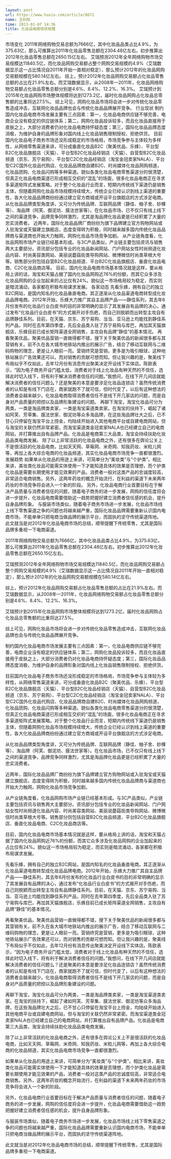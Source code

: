 ```yaml
---
layout: post
url: https://www.huxiu.com/article/8671
name: 王利阳
time: 2013-01-07 14:36
title: 化妆品电商现状梳理
---
```

市场变化 2011年网络购物交易总额为7666亿，其中化妆品品类占比4.9%，为375.63亿，那么可推算出2011年化妆品零售总额在2304.48亿左右。初步推算出2012年化妆品零售总额在2650.15亿左右。 艾瑞预测2012年全年网络购物市场交易规模达11840.5亿，而化妆品网购交易额占整个网购交易规模的4.9%（艾瑞数据显示这一占比情况自2011年开始一直相对稳定），那么预计2012年的化妆品网购交易额规模在580.14亿左右。 综上，预计2012年化妆品网购交易额占化妆品零售总额的占比在21.9%左右。而艾瑞数据显示，从2008年—2011年，化妆品网络购物交易额占化妆品零售总额分别是4.6%、8.4%、12.2%、16.3%。 艾瑞预计到2015年化妆品网购市场整体规模将达到1273.2亿，届时化妆品网购占化妆品总零售额的比重将达27.5%。 综上可见，网购化妆品市场将会进一步对传统化妆品零售造成冲击，互联网化妆品品牌也会与传统化妆品品牌展开竞争。 行业现状 制约国内化妆品电商市场发展主要有三点因素：第一，化妆品电商供应链不够完善，电商企业没有稳定的供应链体系；第二，网购化妆品投诉较多，而且化妆品直接用于皮肤之上，大部分消费者仍对化妆品电商持怀疑态度；第三，国际化妆品品牌态度消极，为维护自身的品牌形象对国内线上化妆品销售限制授权、拒绝供货。 目前国内化妆品电子商务市场还没形成稳定的市场格局，市场竞争参与主体较为多样性，从网络零售渠道来讲，可分成垂直化妆品B2C（聚美优品、乐蜂）、平台型B2C化妆品旗舰店（天猫）、平台型B2C化妆品经销店（天猫）、自营型B2C化妆品频道（京东、苏宁易购）、平台型C2C化妆品经销店（淘宝金冠卖家NALA）、平台型C2C国外化妆品代购店、化妆品品牌商自建B2C、时尚媒体化妆品网购频道，化妆品团购、化妆品闪购等多种渠道。貌似各类化妆品电商零售渠道分的很清楚，但真正化妆品电商渠道已形成相互交织的“混乱”的场面，很多化妆品电商正在寻求多渠道矩阵式发展策略。对于整个化妆品行业而言，短期内传统线下渠道仍是销售主体，但随着网购化妆品市场规模持续增大，传统企业已经认识到线上渠道的重要性，各大化妆品品牌商纷纷通过建立官方商城或开设平台旗舰店的方式涉足电商。 从化妆品品牌类型角度讲，又可分为传统品牌、互联网品牌（静佳、柚子舍、妙棵等）、淘品牌（阿芙、御泥坊、膜法世家等）。在化妆品市场，已不仅只有线上线下之间的渠道竞争，品牌竞争同样激烈，尤其是淘品牌化妆品更是已经积累了大量的忠实消费者。 近两年，国际化妆品品牌厂商纷纷为旗下品牌建立官方购物网站或入驻淘宝或天猫建立旗舰店，态度变得转为积极，同时越来越多国内传统化妆品品牌商与渠道商也开始大力触网，网购化妆品市场竞争加剧。 从产业链角度看，化妆品网购市场产业链已经基本形成。与3C产品类似，产业链主要包括资讯与销售两大主要部分。资讯部分包括专业的化妆品新闻网站、门户网站女性时尚频道化妆品内容、时尚美容类网站、美丽说蘑菇街类导购网站、微博微信时尚类草根大号等。销售部分则包括自营B2C化妆品频道、平台B2C化妆品旗舰店、垂直化妆品电商、C2C化妆品商店等。 目前，国内化妆品电商市场基本情况就是这样，要从格局上讲的话，淘宝和天猫占据了国内化妆品网购近76%的份额，而其它众多涉及化妆品网购的企业加起来的占比仅有24%。貌似这一市场格局较为稳定，而实则是暗流涌动，各家都在积极布局谋求发展。 各家动态 先看乐蜂，拥有自己的独立B2C网站，是国内知名的化妆品垂直电商。其正逐渐从化妆品渠道电商转型成化妆品品牌电商。2012年开始，乐蜂大力推广其自主品牌产品——静佳系列，其去年6月份发布的化妆品行业白皮书的目的非常明确的显示了其发展自有品牌的决心，通过发布“化妆品行业白皮书”的方式揭开对手伤疤，而自己则脱颖而出转型主攻自有品牌静佳系列。目前，在天猫、京东、苏宁易购、当当、亚马逊上均能找到静佳系列产品，同时在去年第四季度，先后全品类入驻了苏宁易购与库巴，再加其天猫旗舰店，乐蜂目前已成长矩阵渠道全网销售，主攻自有品牌“静佳”的基本情况。 再看聚美优品，聚美优品营销一直做得都不错，搜下关于聚美优品的新闻很多都与其营销有关。前不久在各大城市地铁站内推出的展示广告，结合了移动互联网与二维码购物的理念，更是让人眼前一亮。营销终究是营销，更多是为吸引眼球，这种地铁站展示广告效果还可以，而对销售的贡献可想而知。但让我兴趣的是，聚美线下布局似乎不仅如此，去年12月份有消息传出聚美决定开设线下实体店。陈欧表示，“因为电子商务开设门槛太低，消费者对于线上化妆品有种天然的不信任，选择此时切入线下，将有利于解决消费者信任的问题。”我想问，在线下开几间店就能解决消费者的信任问题么？还是聚美的本意是要涉足化妆品连锁店？虽然传统消费者的认知是有线下门店在，商家就跑不了就可信，但时代变了，以后有这种想法的消费者会越来越少。化妆品电商取得消费者信任不是线下开几家店的问题，而是自身对产品质量的把控以及品牌形象建设的问题。 再聊下淘宝，淘宝化妆品可分为两类，一类是淘品牌类卖家，一类是淘宝渠道类卖家。在淘宝的扶持下，崛起了诸如阿芙、芳草集、膜法世家、御泥坊等众多淘品牌，在这些淘品牌壮大之后，已不甘心只停留在淘宝平台上捞金，均陆续开始进入其他电商平台或自建电商网站，但与淘宝的关联仍然非常紧密。而淘宝渠道类金冠卖家NALA也已经建立自己的电商网站，并打算推出自有品牌产品。化妆品是电商第三大品类，淘宝会持续扶助化妆品品类电商发展。 除了以上非常活跃的化妆品电商之外，还有很多在舆论公关上不是很活跃的化妆品电商，比如天天网、草莓网、米奇网、知我药妆、米粒儿网等，再加上各大综合电商的化妆品频道，其实化妆品电商市场竞争一直都很激烈。 发展趋势 如果单从化妆品的用途上来讲，可简单分为“美妆类”与“个护类”。相比来讲，美妆类化妆品可能需实体使用一下才能知道具体的效果是否理想，而个护类化妆品是需要长期使用才能见效果的产品，消费者一般对这类产品的忠诚度较高，非常适合电商销售。另外，这两年药妆的概念开始流行，在利益的渠道下未来两年药妆的市场竞争将会进入一个新的阶段。 另外，化妆品电商行业首要目标在于解决产品质量与消费者信任的问题，随着电子商务的进一步发展，网购的信任度将会进一步提升，化妆品电商需要借助这一趋势把握好建立消费者信任感的机会，提升自身品牌形象。 与服装市场类似，随着电子商务市场进一步发展，化妆品市场线上线下零售渠道之争的问题也将越来越严重，国际化妆品品牌需要重新认识国内电商市场，不能单单只把电商当做品牌的展示平台，而固执的坚守传统渠道阵地。 此文就当是对2012年化妆品电商市场的总结，顺带提醒下传统零售，尤其是国际品牌多重视一下电商渠道。

2011年网络购物交易总额为7666亿，其中化妆品品类占比4.9%，为375.63亿，那么可推算出2011年化妆品零售总额在2304.48亿左右。初步推算出2012年化妆品零售总额在2650.15亿左右。

艾瑞预测2012年全年网络购物市场交易规模达11840.5亿，而化妆品网购交易额占整个网购交易规模的4.9%（艾瑞数据显示这一占比情况自2011年开始一直相对稳定），那么预计2012年的化妆品网购交易额规模在580.14亿左右。

综上，预计2012年化妆品网购交易额占化妆品零售总额的占比在21.9%左右。而艾瑞数据显示，从2008年—2011年，化妆品网络购物交易额占化妆品零售总额分别是4.6%、8.4%、12.2%、16.3%。

艾瑞预计到2015年化妆品网购市场整体规模将达到1273.2亿，届时化妆品网购占化妆品总零售额的比重将达27.5%。

综上可见，网购化妆品市场将会进一步对传统化妆品零售造成冲击，互联网化妆品品牌也会与传统化妆品品牌展开竞争。

制约国内化妆品电商市场发展主要有三点因素：第一，化妆品电商供应链不够完善，电商企业没有稳定的供应链体系；第二，网购化妆品投诉较多，而且化妆品直接用于皮肤之上，大部分消费者仍对化妆品电商持怀疑态度；第三，国际化妆品品牌态度消极，为维护自身的品牌形象对国内线上化妆品销售限制授权、拒绝供货。

目前国内化妆品电子商务市场还没形成稳定的市场格局，市场竞争参与主体较为多样性，从网络零售渠道来讲，可分成垂直化妆品B2C（聚美优品、乐蜂）、平台型B2C化妆品旗舰店（天猫）、平台型B2C化妆品经销店（天猫）、自营型B2C化妆品频道（京东、苏宁易购）、平台型C2C化妆品经销店（淘宝金冠卖家NALA）、平台型C2C国外化妆品代购店、化妆品品牌商自建B2C、时尚媒体化妆品网购频道，化妆品团购、化妆品闪购等多种渠道。貌似各类化妆品电商零售渠道分的很清楚，但真正化妆品电商渠道已形成相互交织的“混乱”的场面，很多化妆品电商正在寻求多渠道矩阵式发展策略。对于整个化妆品行业而言，短期内传统线下渠道仍是销售主体，但随着网购化妆品市场规模持续增大，传统企业已经认识到线上渠道的重要性，各大化妆品品牌商纷纷通过建立官方商城或开设平台旗舰店的方式涉足电商。

从化妆品品牌类型角度讲，又可分为传统品牌、互联网品牌（静佳、柚子舍、妙棵等）、淘品牌（阿芙、御泥坊、膜法世家等）。在化妆品市场，已不仅只有线上线下之间的渠道竞争，品牌竞争同样激烈，尤其是淘品牌化妆品更是已经积累了大量的忠实消费者。

近两年，国际化妆品品牌厂商纷纷为旗下品牌建立官方购物网站或入驻淘宝或天猫建立旗舰店，态度变得转为积极，同时越来越多国内传统化妆品品牌商与渠道商也开始大力触网，网购化妆品市场竞争加剧。

从产业链角度看，化妆品网购市场产业链已经基本形成。与3C产品类似，产业链主要包括资讯与销售两大主要部分。资讯部分包括专业的化妆品新闻网站、门户网站女性时尚频道化妆品内容、时尚美容类网站、美丽说蘑菇街类导购网站、微博微信时尚类草根大号等。销售部分则包括自营B2C化妆品频道、平台B2C化妆品旗舰店、垂直化妆品电商、C2C化妆品商店等。

目前，国内化妆品电商市场基本情况就是这样，要从格局上讲的话，淘宝和天猫占据了国内化妆品网购近76%的份额，而其它众多涉及化妆品网购的企业加起来的占比仅有24%。貌似这一市场格局较为稳定，而实则是暗流涌动，各家都在积极布局谋求发展。

先看乐蜂，拥有自己的独立B2C网站，是国内知名的化妆品垂直电商。其正逐渐从化妆品渠道电商转型成化妆品品牌电商。2012年开始，乐蜂大力推广其自主品牌产品——静佳系列，其去年6月份发布的化妆品行业白皮书的目的非常明确的显示了其发展自有品牌的决心，通过发布“化妆品行业白皮书”的方式揭开对手伤疤，而自己则脱颖而出转型主攻自有品牌静佳系列。目前，在天猫、京东、苏宁易购、当当、亚马逊上均能找到静佳系列产品，同时在去年第四季度，先后全品类入驻了苏宁易购与库巴，再加其天猫旗舰店，乐蜂目前已成长矩阵渠道全网销售，主攻自有品牌“静佳”的基本情况。

再看聚美优品，聚美优品营销一直做得都不错，搜下关于聚美优品的新闻很多都与其营销有关。前不久在各大城市地铁站内推出的展示广告，结合了移动互联网与二维码购物的理念，更是让人眼前一亮。营销终究是营销，更多是为吸引眼球，这种地铁站展示广告效果还可以，而对销售的贡献可想而知。但让我兴趣的是，聚美线下布局似乎不仅如此，去年12月份有消息传出聚美决定开设线下实体店。陈欧表示，“因为电子商务开设门槛太低，消费者对于线上化妆品有种天然的不信任，选择此时切入线下，将有利于解决消费者信任的问题。”我想问，在线下开几间店就能解决消费者的信任问题么？还是聚美的本意是要涉足化妆品连锁店？虽然传统消费者的认知是有线下门店在，商家就跑不了就可信，但时代变了，以后有这种想法的消费者会越来越少。化妆品电商取得消费者信任不是线下开几家店的问题，而是自身对产品质量的把控以及品牌形象建设的问题。

再聊下淘宝，淘宝化妆品可分为两类，一类是淘品牌类卖家，一类是淘宝渠道类卖家。在淘宝的扶持下，崛起了诸如阿芙、芳草集、膜法世家、御泥坊等众多淘品牌，在这些淘品牌壮大之后，已不甘心只停留在淘宝平台上捞金，均陆续开始进入其他电商平台或自建电商网站，但与淘宝的关联仍然非常紧密。而淘宝渠道类金冠卖家NALA也已经建立自己的电商网站，并打算推出自有品牌产品。化妆品是电商第三大品类，淘宝会持续扶助化妆品品类电商发展。

除了以上非常活跃的化妆品电商之外，还有很多在舆论公关上不是很活跃的化妆品电商，比如天天网、草莓网、米奇网、知我药妆、米粒儿网等，再加上各大综合电商的化妆品频道，其实化妆品电商市场竞争一直都很激烈。

如果单从化妆品的用途上来讲，可简单分为“美妆类”与“个护类”。相比来讲，美妆类化妆品可能需实体使用一下才能知道具体的效果是否理想，而个护类化妆品是需要长期使用才能见效果的产品，消费者一般对这类产品的忠诚度较高，非常适合电商销售。另外，这两年药妆的概念开始流行，在利益的渠道下未来两年药妆的市场竞争将会进入一个新的阶段。

另外，化妆品电商行业首要目标在于解决产品质量与消费者信任的问题，随着电子商务的进一步发展，网购的信任度将会进一步提升，化妆品电商需要借助这一趋势把握好建立消费者信任感的机会，提升自身品牌形象。

与服装市场类似，随着电子商务市场进一步发展，化妆品市场线上线下零售渠道之争的问题也将越来越严重，国际化妆品品牌需要重新认识国内电商市场，不能单单只把电商当做品牌的展示平台，而固执的坚守传统渠道阵地。

此文就当是对2012年化妆品电商市场的总结，顺带提醒下传统零售，尤其是国际品牌多重视一下电商渠道。

